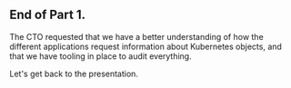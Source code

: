 ## End of Part 1.

The CTO requested that we have a better understanding of how the different applications request information about Kubernetes objects, and that we have tooling in place to audit everything. 

Let's get back to the presentation.